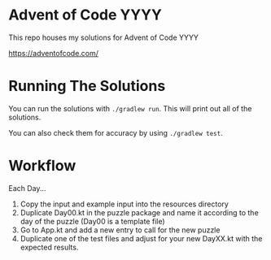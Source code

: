# Advent of Code YYYY
This repo houses my solutions for Advent of Code YYYY

https://adventofcode.com/

# Running The Solutions
You can run the solutions with `./gradlew run`. This will print out all of the solutions.

You can also check them for accuracy by using `./gradlew test`.

# Workflow
Each Day...
1. Copy the input and example input into the resources directory
2. Duplicate Day00.kt in the puzzle package and name it according to the day of the puzzle (Day00 is a template file)
3. Go to App.kt and add a new entry to call for the new puzzle
4. Duplicate one of the test files and adjust for your new DayXX.kt with the expected results.